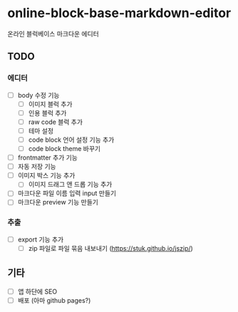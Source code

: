 # online-block-base-markdown-editor

온라인 블럭베이스 마크다운 에디터

## TODO

### 에디터

- [ ] body 수정 기능
  - [ ] 이미지 블럭 추가
  - [ ] 인용 블럭 추가
  - [ ] raw code 블럭 추가
  - [ ] 테마 설정
  - [ ] code block 언어 설정 기능 추가
  - [ ] code block theme 바꾸기
- [ ] frontmatter 추가 기능
- [ ] 자동 저장 기능
- [ ] 이미지 박스 기능 추가
  - [ ] 이미지 드래그 앤 드롭 기능 추가
- [ ] 마크다운 파일 이름 입력 input 만들기
- [ ] 마크다운 preview 기능 만들기

### 추출

- [ ] export 기능 추가
  - [ ] zip 파일로 파일 묶음 내보내기 (https://stuk.github.io/jszip/)

## 기타

- [ ] 앱 하단에 SEO
- [ ] 배포 (아마 github pages?)
